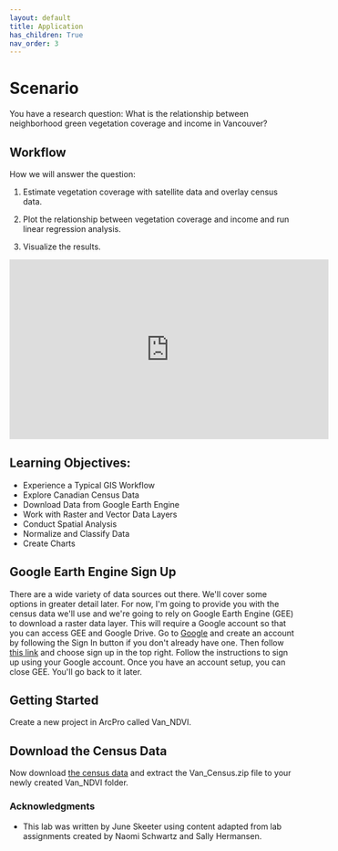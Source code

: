 ```yaml
---
layout: default
title: Application
has_children: True
nav_order: 3
---
```


# Scenario
You have a research question:
What is the relationship between neighborhood green vegetation coverage and income in Vancouver?


## Workflow
How we will answer the question:

1) Estimate vegetation coverage with satellite data and overlay census data.

2) Plot the relationship between vegetation coverage and income and run linear regression analysis.

3) Visualize the results.


<iframe width="560" height="315" src="https://www.youtube.com/embed/yApif5mwUlw" title="YouTube video player" frameborder="0" allow="accelerometer; autoplay; clipboard-write; encrypted-media; gyroscope; picture-in-picture" allowfullscreen></iframe>


## Learning Objectives:

* Experience a Typical GIS Workflow
* Explore Canadian Census Data
* Download Data from Google Earth Engine
* Work with Raster and Vector Data Layers
* Conduct Spatial Analysis
* Normalize and Classify Data
* Create Charts

## Google Earth Engine Sign Up

There are a wide variety of data sources out there.  We'll cover some options in greater detail later.  For now, I'm going to provide you with the census data we'll use and we're going to rely on Google Earth Engine (GEE) to download a raster data layer.  This will require a Google account so that you can access GEE and Google Drive.  Go to [Google](https://www.google.com/) and create an account by following the Sign In button if you don't already have one.  Then follow [this link](https://earthengine.google.com/) and choose sign up in the top right.  Follow the instructions to sign up using your Google account.  Once you have an account setup, you can close GEE.  You'll go back to it later.

## Getting Started

Create a new project in ArcPro called Van_NDVI.


## Download the Census Data

Now download [the census data](https://github.com/June-Skeeter/Module3_GEOS270/blob/main/data/Van_Census.zip) and extract the Van_Census.zip file to your newly created Van_NDVI folder.


### Acknowledgments

- This lab was written by June Skeeter using content adapted from lab assignments created by Naomi Schwartz and Sally Hermansen. 
